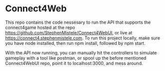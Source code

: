 # Connect4Web

This repo contains the code nessesary to run the API that supports the connect4game hosted at the repo https://github.com/StephenMistele/Connect4WebUI, or live at https://connect4.stephenmistele.com. To run this project locally, make sure you have node installed, then run npm install, followed by npm start.

With the API now running, you can manually hit the controllers to simulate gameplay with a tool like postman, or spool up the before mentioned Connect4WebUI repo, point it to localhost:3000, and mess around. 